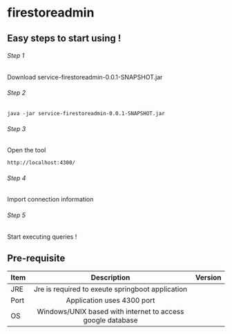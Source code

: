 # firestoreadmin
 
## Easy steps to start using !
###### Step 1
Download  service-firestoreadmin-0.0.1-SNAPSHOT.jar
###### Step 2
```
java -jar service-firestoreadmin-0.0.1-SNAPSHOT.jar
```
###### Step 3
Open the tool
```
http://localhost:4300/
```
###### Step 4
Import connection information 
###### Step 5
Start executing queries ! 

## Pre-requisite 
| Item        | Description          | Version  |
| ------------- |:-------------:| -----:|
| JRE     | Jre is required to exeute springboot application |   |
| Port      | Application uses 4300 port      |     |
| OS | Windows/UNIX based with internet to access google database      |     |
